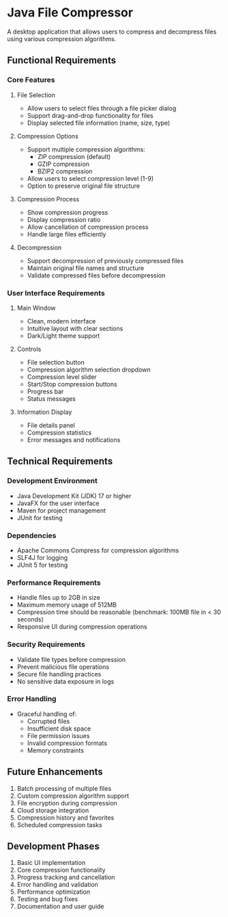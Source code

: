 # Java File Compressor

A desktop application that allows users to compress and decompress files using various compression algorithms.

## Functional Requirements

### Core Features

1. File Selection

   - Allow users to select files through a file picker dialog
   - Support drag-and-drop functionality for files
   - Display selected file information (name, size, type)

2. Compression Options

   - Support multiple compression algorithms:
     - ZIP compression (default)
     - GZIP compression
     - BZIP2 compression
   - Allow users to select compression level (1-9)
   - Option to preserve original file structure

3. Compression Process

   - Show compression progress
   - Display compression ratio
   - Allow cancellation of compression process
   - Handle large files efficiently

4. Decompression
   - Support decompression of previously compressed files
   - Maintain original file names and structure
   - Validate compressed files before decompression

### User Interface Requirements

1. Main Window

   - Clean, modern interface
   - Intuitive layout with clear sections
   - Dark/Light theme support

2. Controls

   - File selection button
   - Compression algorithm selection dropdown
   - Compression level slider
   - Start/Stop compression buttons
   - Progress bar
   - Status messages

3. Information Display
   - File details panel
   - Compression statistics
   - Error messages and notifications

## Technical Requirements

### Development Environment

- Java Development Kit (JDK) 17 or higher
- JavaFX for the user interface
- Maven for project management
- JUnit for testing

### Dependencies

- Apache Commons Compress for compression algorithms
- SLF4J for logging
- JUnit 5 for testing

### Performance Requirements

- Handle files up to 2GB in size
- Maximum memory usage of 512MB
- Compression time should be reasonable (benchmark: 100MB file in < 30 seconds)
- Responsive UI during compression operations

### Security Requirements

- Validate file types before compression
- Prevent malicious file operations
- Secure file handling practices
- No sensitive data exposure in logs

### Error Handling

- Graceful handling of:
  - Corrupted files
  - Insufficient disk space
  - File permission issues
  - Invalid compression formats
  - Memory constraints

## Future Enhancements

1. Batch processing of multiple files
2. Custom compression algorithm support
3. File encryption during compression
4. Cloud storage integration
5. Compression history and favorites
6. Scheduled compression tasks

## Development Phases

1. Basic UI implementation
2. Core compression functionality
3. Progress tracking and cancellation
4. Error handling and validation
5. Performance optimization
6. Testing and bug fixes
7. Documentation and user guide
